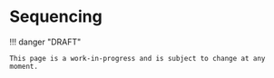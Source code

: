 # Sequencing

!!! danger "DRAFT"

    This page is a work-in-progress and is subject to change at any moment.
